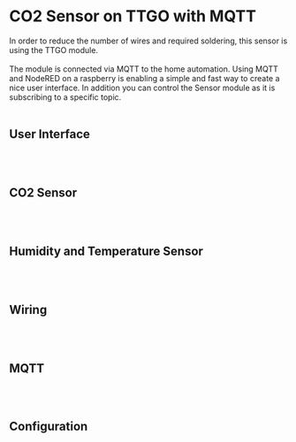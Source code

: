 <h1> CO2 Sensor on TTGO with MQTT
</h1>
In order to reduce the number of wires and required soldering, this sensor is using the TTGO module.
<br><br>
The module is connected via MQTT to the home automation.
Using MQTT and NodeRED on a raspberry is enabling a simple and fast way to create a nice user interface.
In addition you can control the Sensor module as it is subscribing to a specific topic.
<br><br>
<h2> User Interface
</h2>


<br><br>
<h2> CO2 Sensor
</h2>


<br><br>
<h2> Humidity and Temperature Sensor
</h2>

<br><br>
<h2> Wiring
</h2>

<br><br>
<h2> MQTT
</h2>

<br><br>
<h2> Configuration
</h2>

